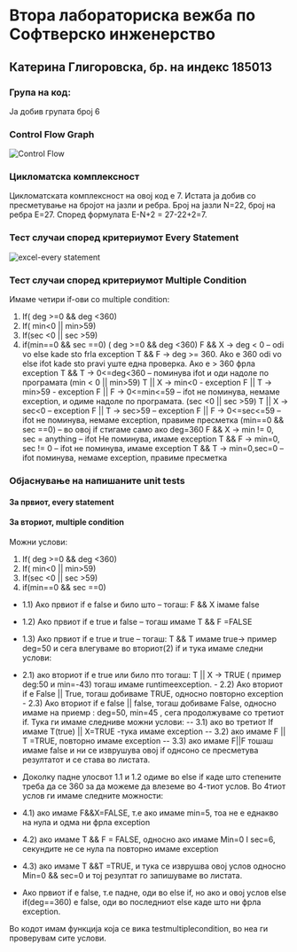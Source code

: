 # Втора лабораториска вежба по Софтверско инженерство
## Катерина Глигоровска, бр. на индекс 185013
### Група на код:
Ја добив групата број 6
### Control Flow Graph
![Control Flow](https://user-images.githubusercontent.com/44732265/84551798-fc2a4f00-ad0e-11ea-852c-cfe2eddc1691.png)
### Цикломатска комплексност
Цикломатската комплексност на овој код е 7. Истата ја добив со пресметување на бројот на јазли и ребра. Број на јазли N=22, број на ребра E=27. Според формулата E-N+2 = 27-22+2=7.
### Тест случаи според критериумот Every Statement
![excel-every statement](https://user-images.githubusercontent.com/44732265/84552261-6db6cd00-ad10-11ea-9267-c60e9892c1cb.png)
### Тест случаи според критериумот Multiple Condition
Имаме четири if-ови со multiple condition:
1.	If( deg >=0 && deg <360) 
2.	If( min<0 || min>59)
3.	If(sec <0 || sec >59)
4.	 if(min==0 && sec ==0)
( deg >=0 && deg <360)
F && X -> deg < 0 – odi vo else kade sto frla exception
T && F -> deg >= 360. Ako e 360 odi vo else ifot kade sto pravi уште една проверка. Ако е > 360 фрла exception
T && T -> 0<=deg<360 – поминува ifot и оди надоле по програмата
(min < 0 || min>59)
T || X -> min<0 - exception
F || T -> min>59 - exception
F || F -> 0<=min<=59 – ifot не поминува, немаме exception, и одиме надоле по програмата.
(sec <0 || sec >59)
T || X -> sec<0 – exception 
F || T -> sec>59 – exception 
F || F -> 0<=sec<=59 – ifot не поминува, немаме exception, правиме пресметка
(min==0 && sec ==0) – во овој if стигаме само ако deg=360
F && X -> min != 0, sec = anything – ifot Не поминува, имаме еxception
T && F -> min=0, sec != 0 – ifot не поминува, имаме еxception
T && T -> min=0,sec=0 – ifot поминува, немаме еxception, правиме пресметка

### Објаснување на напишаните unit tests
#### За првиот, every statement 

#### За вториот, multiple condition
Можни услови:
1.	If( deg >=0 && deg <360) 
2.	If( min<0 || min>59)
3.	If(sec <0 || sec >59)
4.	 if(min==0 && sec ==0)
- 1.1)	Ако првиот if е false и било што – тогаш: F && X iмаме false 

- 1.2)	 Ако првиот if e true и false – тогаш имаме T && F =FALSE  

- 1.3)	 Ако првиот if e true и true – тогаш: T && T имаме true->  пример deg=50 и сега влегуваме во вториот(2) if и тука имаме следни услови:

- 2.1) ако вториот if e true или било пто тогаш: T || X -> TRUE ( пример deg:50 и min=-43)  тогаш имаме runtimeexception.
      -  2.2) Ако вториот if e False || True, тогаш добиваме TRUE, односно повторно exception
       - 2.3)  Ако вториот if e false || false, тогаш добиваме False, односно имаме на приемр : deg=50, min=45 , сега продолжуваме со третиот if. Тука ги имаме следниве можни услови:
            -- 3.1) ако во третиот If имаме T(true) || X=TRUE -тука имаме exception
            -- 3.2) ако имаме  F || T =TRUE, повторно имаме exception
            -- 3.3) ако имаме F||F тошаш имаме false и ни се изврушува овој if однсоно се пресметува резултатот и се става во листата.

- Доколку падне улосвот 1.1 и 1.2 одиме во else if каде што степените треба да се 360 за да можеме да влеземе во 4-тиот услов. Во 4тиот услов ги имаме следните можности:
- 4.1) ако имаме F&&X=FALSE, т.е ако имаме min=5, тоа не е еднакво на нула и одма ни фрла exception
- 4.2) ако имаме T && F = FALSE, односно ако имаме Min=0 I sec=6, секундите не се нула па повторно имаме exception
- 4.3) ако имаме T &&T =TRUE, и тука се изврушва овој услов односно Min=0 && sec=0 и тој резултат го запишуваме во листата.
- Ако првиот if е false, т.е падне, оди во else if, но ако и овој услов else if(deg==360) е false, oди во последниот else  каде што ни фрла exception.

Во кодот имам функција која се вика testmultiplecondition, во неа ги проверувам сите услови.
